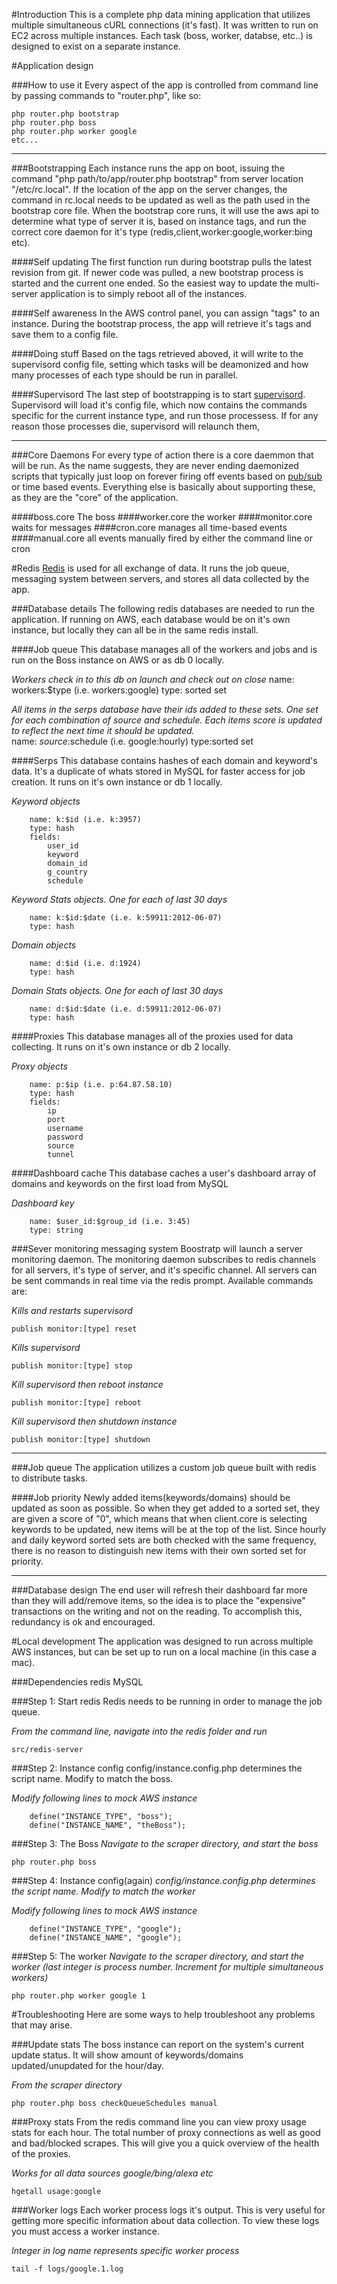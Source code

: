 #Introduction
This is a complete php data mining application that utilizes multiple simultaneous cURL connections (it's fast). It was written to run on EC2 across multiple instances. Each task (boss, worker, databse, etc..) is designed to exist on a separate instance.

#Application design

###How to use it
Every aspect of the app is controlled from command line by passing commands to "router.php", like so:

 ````
 php router.php bootstrap
 php router.php boss
 php router.php worker google
 etc...
 ````
---------------------------------------

###Bootstrapping
 Each instance runs the app on boot, issuing the command "php path/to/app/router.php bootstrap" from server location "/etc/rc.local". If the location of the app on the server changes, the command in rc.local needs to be updated as well as the path used in the bootstrap core file. When the bootstrap core runs, it will use the aws api to determine what type of server it is, based on instance tags, and run the correct core daemon for it's type (redis,client,worker:google,worker:bing etc).

####Self updating
The first function run during bootstrap pulls the latest revision from git. If newer code was pulled, a new bootstrap process is started and the current one ended. So the easiest way to update the multi-server application is to simply reboot all of the instances.

####Self awareness
In the AWS control panel, you can assign "tags" to an instance. During the bootstrap process, the app will retrieve it's tags and save them to a config file.

####Doing stuff
Based on the tags retrieved aboved, it will write to the supervisord config file, setting which tasks will be deamonized and how many processes of each type should be run in parallel.

####Supervisord
The last step of bootstrapping is to start [supervisord](http://supervisord.org/). Supervisord will load it's config file, which now contains the commands specific for the current instance type, and run those processess.  If for any reason those processes die, supervisord will relaunch them,

---------------------------------------
###Core Daemons
For every type of action there is a core daemmon that will be run. As the name suggests, they are never ending daemonized scripts that typically just loop on forever firing off events based on [pub/sub](http://redis.io/topics/pubsub) or time based events. Everything else is basically about supporting these, as they are the "core" of the application.

####boss.core
The boss
####worker.core
the worker
####monitor.core
waits for messages
####cron.core
manages all time-based events
####manual.core
all events manually fired by either the command line or cron

#Redis
[Redis](http://redis.io) is used for all exchange of data. It runs the job queue, messaging system between servers, and stores all data collected by the app.

###Database details
The following redis databases are needed to run the application. If running on AWS, each database would be on it's own instance, but locally they can all be in the same redis install.

####Job queue
This database manages all of the workers and jobs and is run on the Boss instance on AWS or as db 0 locally. 

*Workers check in to this db on launch and check out on close*
	name: workers:$type (i.e. workers:google)
	type: sorted set

*All items in the serps database have their ids added to these sets. One set for each combination of source and schedule. Each items score is updated to reflect the next time it should be updated.*	
	name: $source:$schedule (i.e. google:hourly)
	type:sorted set

####Serps
This database contains hashes of each domain and keyword's data. It's a duplicate of whats stored in MySQL for faster access for job creation. It runs on it's own instance or db 1 locally.

*Keyword objects*
````
	name: k:$id (i.e. k:3957)
	type: hash
	fields:
		user_id
		keyword
		domain_id
		g_country
		schedule
````
*Keyword Stats objects. One for each of last 30 days*
````
	name: k:$id:$date (i.e. k:59911:2012-06-07)
	type: hash	
````		

*Domain objects*
````
	name: d:$id (i.e. d:1924)
	type: hash	
````	

*Domain Stats objects. One for each of last 30 days*
````
	name: d:$id:$date (i.e. d:59911:2012-06-07)
	type: hash		
````	

####Proxies
This database manages all of the proxies used for data collecting. It runs on it's own instance or db 2 locally.

*Proxy objects*
````
	name: p:$ip (i.e. p:64.87.58.10)
	type: hash
	fields:
		ip
		port
		username
		password
		source
		tunnel
````		

####Dashboard cache
This database caches a user's dashboard array of domains and keywords on the first load from MySQL	

*Dashboard key*	
````
	name: $user_id:$group_id (i.e. 3:45)
	type: string
````

###Sever monitoring messaging system
 Boostratp will launch a server monitoring daemon.  The monitoring daemon subscribes to redis channels for all servers, it's type of server, and it's specific channel. All servers can be sent commands in real time via the redis prompt. Available commands are:

*Kills and restarts supervisord*

    publish monitor:[type] reset

*Kills supervisord*
   
    publish monitor:[type] stop

*Kill supervisord then reboot instance*

    publish monitor:[type] reboot

*Kill supervisord then shutdown instance*

    publish monitor:[type] shutdown

---------------------------------------
###Job queue 
The application utilizes a custom job queue built with redis to distribute tasks.

####Job priority
Newly added items(keywords/domains) should be updated as soon as possible. So when they get added to a sorted set, they are given a score of "0", which means that when client.core is selecting keywords to be updated, new items will be at the top of the list. Since hourly and daily keyword sorted sets are both checked with the same frequency, there is no reason to distinguish new items with their own sorted set for priority.

---------------------------------------
###Database design
The end user will refresh their dashboard far more than they will add/remove items, so the idea is to place the "expensive" transactions on the writing and not on the reading. To accomplish this, redundancy is ok and encouraged.

#Local development
The application was designed to run across multiple AWS instances, but can be set up to run on a local machine (in this case a mac).

###Dependencies
redis
MySQL

###Step 1: Start redis
Redis needs to be running in order to manage the job queue.

*From the command line, navigate into the redis folder and run*

    src/redis-server

###Step 2: Instance config
config/instance.config.php determines the script name. Modify to match the boss.

*Modify following lines to mock AWS instance*
````
    define("INSTANCE_TYPE", "boss");
    define("INSTANCE_NAME", "theBoss"); 
````       

###Step 3: The Boss
*Navigate to the scraper directory, and start the boss*

	php router.php boss

###Step 4: Instance config(again)
*config/instance.config.php determines the script name. Modify to match the worker*

*Modify following lines to mock AWS instance*
````
	define("INSTANCE_TYPE", "google");
	define("INSTANCE_NAME", "google");  	
````

###Step 5: The worker
*Navigate to the scraper directory, and start the worker (last integer is process number. Increment for multiple simultaneous workers)*

    php router.php worker google 1


#Troubleshooting
Here are some ways to help troubleshoot any problems that may arise.

###Update stats
The boss instance can report on the system's current update status. It will show amount of keywords/domains updated/unupdated for the hour/day.

*From the scraper directory*

    php router.php boss checkQueueSchedules manual

###Proxy stats
From the redis command line you can view proxy usage stats for each hour. The total number of proxy connections as well as good and bad/blocked scrapes. This will give you a quick overview of the health of the proxies.

*Works for all data sources google/bing/alexa etc*

    hgetall usage:google

###Worker logs
Each worker process logs it's output. This is very useful for getting more specific information about data collection. To view these logs you must access a worker instance.

*Integer in log name represents specific worker process*

    tail -f logs/google.1.log  








